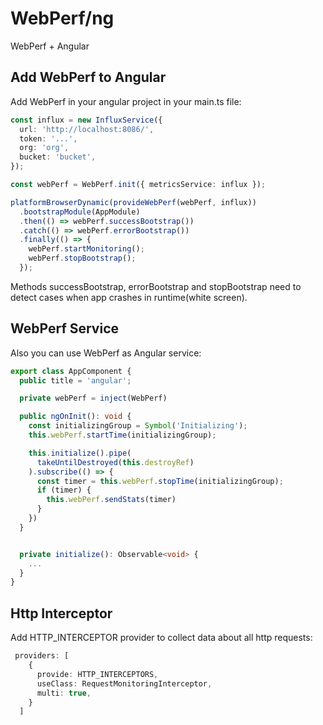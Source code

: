 # WebPerf/ng
WebPerf + Angular

## Add WebPerf to Angular
Add WebPerf in your angular project in your main.ts file:
```ts
const influx = new InfluxService({
  url: 'http://localhost:8086/',
  token: '...',
  org: 'org',
  bucket: 'bucket',
});

const webPerf = WebPerf.init({ metricsService: influx });

platformBrowserDynamic(provideWebPerf(webPerf, influx))
  .bootstrapModule(AppModule)
  .then(() => webPerf.successBootstrap())
  .catch(() => webPerf.errorBootstrap())
  .finally(() => {
    webPerf.startMonitoring();
    webPerf.stopBootstrap();
  });
```

Methods successBootstrap, errorBootstrap and stopBootstrap need to detect cases when app crashes in runtime(white screen).

## WebPerf Service
Also you can use WebPerf as Angular service:
```ts
export class AppComponent {
  public title = 'angular';

  private webPerf = inject(WebPerf)

  public ngOnInit(): void {
    const initializingGroup = Symbol('Initializing');
    this.webPerf.startTime(initializingGroup);

    this.initialize().pipe(
      takeUntilDestroyed(this.destroyRef)
    ).subscribe(() => {
      const timer = this.webPerf.stopTime(initializingGroup);
      if (timer) {
        this.webPerf.sendStats(timer)
      }
    })
  }


  private initialize(): Observable<void> {
    ...
  }
}
```

## Http Interceptor
Add HTTP_INTERCEPTOR provider to collect data about all http requests:
```ts
 providers: [
    {
      provide: HTTP_INTERCEPTORS,
      useClass: RequestMonitoringInterceptor,
      multi: true,
    }
  ]
```



